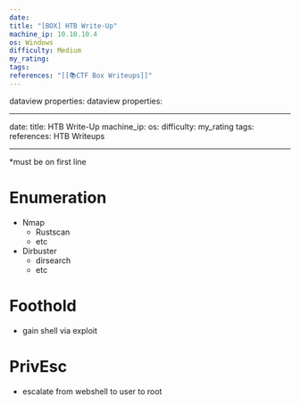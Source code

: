 ```yaml
---
date: 
title: "[BOX] HTB Write-Up"
machine_ip: 10.10.10.4
os: Windows
difficulty: Medium
my_rating: 
tags: 
references: "[[📚CTF Box Writeups]]"
---
```

dataview properties:
dataview properties:

---
date:
title: HTB Write-Up
machine_ip: 
os: 
difficulty: 
my_rating
tags:
references: HTB Writeups

---


*must be on first line



# Enumeration

- Nmap
	- Rustscan
	- etc
- Dirbuster
	- dirsearch
	- etc


# Foothold
- gain shell via exploit


# PrivEsc
- escalate from webshell to user to root